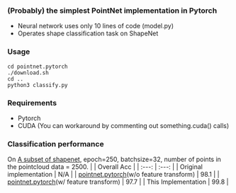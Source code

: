 ### (Probably) the simplest PointNet implementation in Pytorch
- Neural network uses only 10 lines of code (model.py)
- Operates shape classification task on ShapeNet

### Usage
```
cd pointnet.pytorch
./download.sh
cd ..
python3 classify.py
```

### Requirements
- Pytorch
- CUDA (You can workaround by commenting out something.cuda() calls)

### Classification performance
On [A subset of shapenet](http://web.stanford.edu/~ericyi/project_page/part_annotation/index.html), epoch=250, batchsize=32, number of points in the pointcloud data = 2500.
|  | Overall Acc |
| :---: | :---: |
| Original implementation | N/A |
| [pointnet.pytorch](https://github.com/fxia22/pointnet.pytorch)(w/o feature transform) | 98.1 |
| [pointnet.pytorch](https://github.com/fxia22/pointnet.pytorch)(w/ feature transform) | 97.7 |
| This Implementation | 99.8 |
